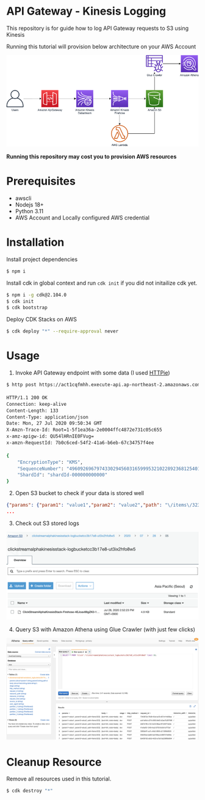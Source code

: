 # API Gateway - Kinesis Logging

This repository is for guide how to log API Gateway requests to S3 using Kinesis

Running this tutorial will provision below architecture on your AWS Account

<img src="img/architecture.png" />

**Running this repository may cost you to provision AWS resources**

# Prerequisites

- awscli
- Nodejs 18+
- Python 3.11
- AWS Account and Locally configured AWS credential

# Installation

Install project dependencies

```bash
$ npm i
```

Install cdk in global context and run `cdk init` if you did not initailize cdk yet.

```bash
$ npm i -g cdk@2.104.0
$ cdk init
$ cdk bootstrap
```

Deploy CDK Stacks on AWS

```bash
$ cdk deploy "*" --require-approval never
```

# Usage

1. Invoke API Gateway endpoint with some data (I used [HTTPie](https://httpie.io/))

```bash
$ http post https://act1cqfmhh.execute-api.ap-northeast-2.amazonaws.com/dev/\?path\=/items/323\&param1\=value1\&param2\=value2 text=hihi dodo=dada

HTTP/1.1 200 OK
Connection: keep-alive
Content-Length: 133
Content-Type: application/json
Date: Mon, 27 Jul 2020 09:50:34 GMT
X-Amzn-Trace-Id: Root=1-5f1ea36a-2e0004ffc4872e731c05c655
x-amz-apigw-id: QU54lHRnIE0FVug=
x-amzn-RequestId: 7b0c6ced-54f2-41a6-b6eb-67c34757f4ee

{
    "EncryptionType": "KMS",
    "SequenceNumber": "49609269679743302945603165999532102289236812540189605890",
    "ShardId": "shardId-000000000000"
}
```

2. Open S3 bucket to check if your data is stored well

```json
{"params": {"param1": "value1","param2": "value2","path": "\/items\/323"},"body": {"text":"hihi","dodo":"dada"},"stage": "dev","http_method": "POST","request_id": "7343872d-76d9-43cd-acf3-d67c414d06aa","resource_path": "/","resource_id": "qycjw0slz9","request_time": "28/Jul/2020:01:31:24 +0000","source_ip": "54.239.119.16","user_agent": "HTTPie/2.1.0"}
...
```

3. Check out S3 stored logs

<img src="img/s3.png" />

4. Query S3 with Amazon Athena using Glue Crawler (with just few clicks)

<img src="img/athena.png">

# Cleanup Resource

Remove all resources used in this tutorial.

```bash
$ cdk destroy "*"
```
